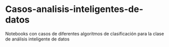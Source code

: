 # Casos-analisis-inteligentes-de-datos
Notebooks con casos de diferentes algoritmos de clasificación para la clase de análisis inteligente de datos
